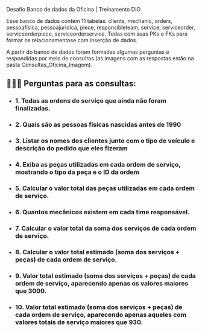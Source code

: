  Desafio Banco de dados da Oficina | Treinamento DIO

Esse banco de dados contém 11 tabelas: clients, mechanic, orders, pessoafísica, pessoajuridica, piece, responsibleteam, service, serviceorder, serviceorderpiece, serviceorderservice. Todas com suas PKs e FKs para formar os relacionamentose com inserção de dados. 

A partir do banco de dados foram formadas algumas perguntas e respondidas por meio de consultas (as imagens com as respostas estão na pasta Consultas_Oficina_Imagem).


## 📜📜📜 Perguntas para as consultas:
- ### 1. Todas as ordens de serviço que ainda não foram finalizadas.
- ### 2. Quais são as pessoas físicas nascidas antes de 1990
- ### 3. Listar os nomes dos clientes junto com o tipo de veículo e descrição do pedido que eles fizeram
- ### 4. Exiba as peças utilizadas em cada ordem de serviço, mostrando o tipo da peça e o ID da ordem
- ### 5. Calcular o valor total das peças utilizadas em cada ordem de serviço.
- ### 6. Quantos mecânicos existem em cada time responsável.
- ### 7. Calcular o valor total da soma dos serviços de cada ordem de serviço.
- ### 8. Calcular o valor total estimado (soma dos serviços + peças) de cada ordem de serviço.
- ### 9. Valor total estimado (soma dos serviços + peças) de cada ordem de serviço, aparecendo apenas os valores maiores que 3000.
- ### 10. Valor total estimado (soma dos serviços + peças) de cada ordem de serviço, aparecendo apenas aqueles com valores totais de serviço maiores que 930.


